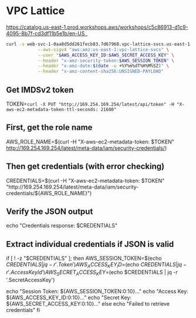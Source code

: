 # VPC Lattice

https://catalog.us-east-1.prod.workshops.aws/workshops/c5c86913-d1c9-4095-8b7f-cd3df11b5e1b/en-US  
```bash
curl -s web-svc-1-0aa8d5dd261fecb83.7d67968.vpc-lattice-svcs.us-east-1.on.aws/index.php \
            --aws-sigv4 "aws:amz:us-east-1:vpc-lattice-svcs" \
            --user "$AWS_ACCESS_KEY_ID:$AWS_SECRET_ACCESS_KEY" \
            --header "x-amz-security-token:$AWS_SESSION_TOKEN" \
            --header "x-amz-date:$(date -u +%Y%m%dT%H%M%SZ)" \
            --header "x-amz-content-sha256:UNSIGNED-PAYLOAD"
```
## Get IMDSv2 token
TOKEN=`curl -X PUT "http://169.254.169.254/latest/api/token" -H "X-aws-ec2-metadata-token-ttl-seconds: 21600"`

## First, get the role name 
AWS_ROLE_NAME=$(curl -H "X-aws-ec2-metadata-token: $TOKEN" http://169.254.169.254/latest/meta-data/iam/security-credentials/) 

## Then get credentials (with error checking)
CREDENTIALS=$(curl -H "X-aws-ec2-metadata-token: $TOKEN" "http://169.254.169.254/latest/meta-data/iam/security-credentials/${AWS_ROLE_NAME}")

## Verify the JSON output 
echo "Credentials response: $CREDENTIALS"

## Extract individual credentials if JSON is valid 
if [ ! -z "$CREDENTIALS" ]; then
AWS_SESSION_TOKEN=$(echo $CREDENTIALS | jq -r '.Token')
AWS_ACCESS_KEY_ID=$(echo $CREDENTIALS | jq -r '.AccessKeyId')
AWS_SECRET_ACCESS_KEY=$(echo $CREDENTIALS | jq -r '.SecretAccessKey')

echo "Session Token: ${AWS_SESSION_TOKEN:0:10}..."
echo "Access Key: ${AWS_ACCESS_KEY_ID:0:10}..."
echo "Secret Key: ${AWS_SECRET_ACCESS_KEY:0:10}..."
else
echo "Failed to retrieve credentials"
fi
